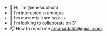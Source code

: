 - 👋 Hi, I’m @enesrobloxta
- 👀 I’m interested in amogus
- 🌱 I’m currently learning c++
- 💞️ I’m looking to collaborate on 31
- 📫 How to reach me arcanarda55@gmail.com 
<!---
enesrobloxta/enesrobloxta is a ✨ special ✨ repository because its `README.md` (this file) appears on your GitHub profile.
You can click the Preview link to take a look at your changes.
--->

